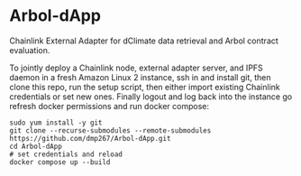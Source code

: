 # Arbol-dApp
Chainlink External Adapter for dClimate data retrieval and Arbol contract evaluation.

To jointly deploy a Chainlink node, external adapter server, and IPFS daemon in a fresh Amazon Linux 2 instance, ssh in and install git, then clone this repo, run the setup script, then either import existing Chainlink credentials or set new ones. Finally logout and log back into the instance go refresh docker permissions and run docker compose:
```
sudo yum install -y git
git clone --recurse-submodules --remote-submodules https://github.com/dmp267/Arbol-dApp.git
cd Arbol-dApp
# set credentials and reload
docker compose up --build
```
